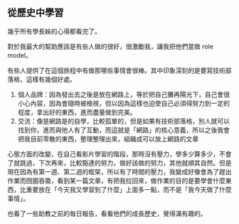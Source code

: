 ## 從歷史中學習

幾乎所有學長姊的心得都看完了。

對於我最大的幫助應該是有些人做的很好，很激勵我，讓我把他們當做 role model。

有些人提供了在這個旅程中有做那哪些事情會很棒。其中印象深刻的是要寫技術部落格，這樣有幾個好處。

1. 個人品牌：因為發出去之後是放在網路上，等於把自己攤再陽光下，自己會很小心內容，因為會隨時被檢視，但以因為這樣也迫使自己必須得努力到一定的程度，拿出好的東西，進而盡量做到完美。
2. 交流：像是網路是的自學，比較孤單的，但是如果有技術部落格，別人就可以找到你，進而與他人有了互動，而這就是「網路」的核心意義，所以之後我會把我目前零散的東西，整理整理出來，組織成可以放上網路的文章

心態方面的改變，在自己看影片學習的階段，那時沒有壓力，學多少算多少，不會了就跳過，下次再來，比較豁達的努力，做好該做的努力，其他就順其自然。但是現在因為有第一週、第二週的框架，所以有了時間的壓力，我變成好像會為了趕出作業而囫圇吞棗，看到某一篇文章，有把我拉回來，做作業的目的是要學會什麼東西，比重要放在「今天我又學習到了什麼」上面多一點，而不是「我今天做了什麼事情」。

也看了一些助教之前的毎日報告，看看他們的成長歷史，覺得滿有趣的。
